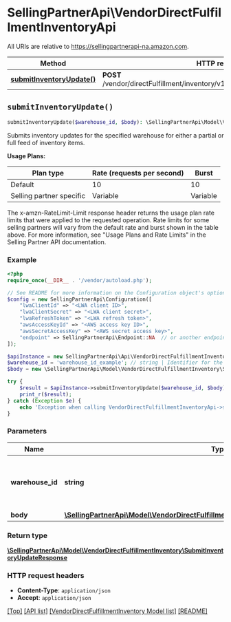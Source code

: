 # SellingPartnerApi\VendorDirectFulfillmentInventoryApi

All URIs are relative to https://sellingpartnerapi-na.amazon.com.

Method | HTTP request | Description
------------- | ------------- | -------------
[**submitInventoryUpdate()**](VendorDirectFulfillmentInventoryApi.md#submitInventoryUpdate) | **POST** /vendor/directFulfillment/inventory/v1/warehouses/{warehouseId}/items | 


## `submitInventoryUpdate()`

```php
submitInventoryUpdate($warehouse_id, $body): \SellingPartnerApi\Model\VendorDirectFulfillmentInventory\SubmitInventoryUpdateResponse
```



Submits inventory updates for the specified warehouse for either a partial or full feed of inventory items.

**Usage Plans:**

| Plan type | Rate (requests per second) | Burst |
| ---- | ---- | ---- |
|Default| 10 | 10 |
|Selling partner specific| Variable | Variable |

The x-amzn-RateLimit-Limit response header returns the usage plan rate limits that were applied to the requested operation. Rate limits for some selling partners will vary from the default rate and burst shown in the table above. For more information, see \"Usage Plans and Rate Limits\" in the Selling Partner API documentation.

### Example

```php
<?php
require_once(__DIR__ . '/vendor/autoload.php');

// See README for more information on the Configuration object's options
$config = new SellingPartnerApi\Configuration([
    "lwaClientId" => "<LWA client ID>",
    "lwaClientSecret" => "<LWA client secret>",
    "lwaRefreshToken" => "<LWA refresh token>",
    "awsAccessKeyId" => "<AWS access key ID>",
    "awsSecretAccessKey" => "<AWS secret access key>",
    "endpoint" => SellingPartnerApi\Endpoint::NA  // or another endpoint from lib/Endpoints.php
]);

$apiInstance = new SellingPartnerApi\Api\VendorDirectFulfillmentInventoryApi($config);
$warehouse_id = 'warehouse_id_example'; // string | Identifier for the warehouse for which to update inventory.
$body = new \SellingPartnerApi\Model\VendorDirectFulfillmentInventory\SubmitInventoryUpdateRequest(); // \SellingPartnerApi\Model\VendorDirectFulfillmentInventory\SubmitInventoryUpdateRequest

try {
    $result = $apiInstance->submitInventoryUpdate($warehouse_id, $body);
    print_r($result);
} catch (Exception $e) {
    echo 'Exception when calling VendorDirectFulfillmentInventoryApi->submitInventoryUpdate: ', $e->getMessage(), PHP_EOL;
}
```

### Parameters

Name | Type | Description  | Notes
------------- | ------------- | ------------- | -------------
 **warehouse_id** | **string**| Identifier for the warehouse for which to update inventory. |
 **body** | [**\SellingPartnerApi\Model\VendorDirectFulfillmentInventory\SubmitInventoryUpdateRequest**](../Model/VendorDirectFulfillmentInventory/SubmitInventoryUpdateRequest.md)|  |

### Return type

[**\SellingPartnerApi\Model\VendorDirectFulfillmentInventory\SubmitInventoryUpdateResponse**](../Model/VendorDirectFulfillmentInventory/SubmitInventoryUpdateResponse.md)

### HTTP request headers

- **Content-Type**: `application/json`
- **Accept**: `application/json`

[[Top]](#) [[API list]](../)
[[VendorDirectFulfillmentInventory Model list]](../Model/VendorDirectFulfillmentInventory)
[[README]](../../README.md)
